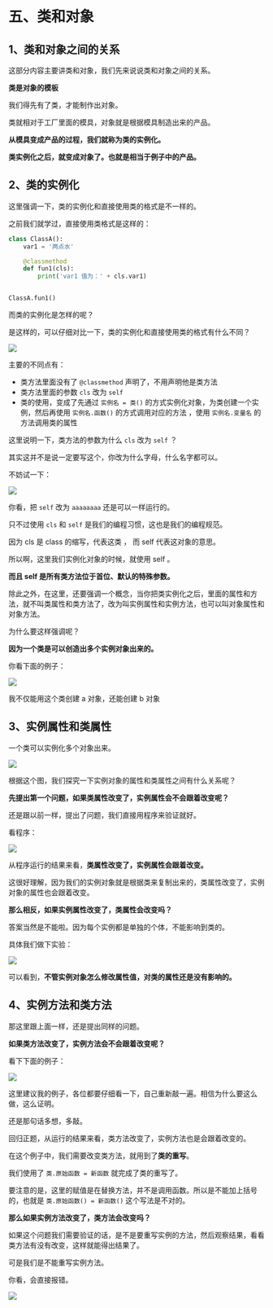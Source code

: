 # 五、类和对象 #




## 1、类和对象之间的关系 ##

这部分内容主要讲类和对象，我们先来说说类和对象之间的关系。

**类是对象的模板**

我们得先有了类，才能制作出对象。

类就相对于工厂里面的模具，对象就是根据模具制造出来的产品。

**从模具变成产品的过程，我们就称为类的实例化。**

**类实例化之后，就变成对象了。也就是相当于例子中的产品。**





## 2、类的实例化 ##

这里强调一下，类的实例化和直接使用类的格式是不一样的。

之前我们就学过，直接使用类格式是这样的：

```python
class ClassA():
    var1 = '两点水'

    @classmethod
    def fun1(cls):
        print('var1 值为：' + cls.var1)


ClassA.fun1()
```

而类的实例化是怎样的呢？

是这样的，可以仔细对比一下，类的实例化和直接使用类的格式有什么不同？

![](http://twowaterimage.oss-cn-beijing.aliyuncs.com/2019-10-09-025401.png)


主要的不同点有：

* 类方法里面没有了 `@classmethod` 声明了，不用声明他是类方法
* 类方法里面的参数 `cls` 改为  `self`
* 类的使用，变成了先通过 `实例名 = 类()` 的方式实例化对象，为类创建一个实例，然后再使用 `实例名.函数()` 的方式调用对应的方法 ，使用 `实例名.变量名` 的方法调用类的属性


这里说明一下，类方法的参数为什么 `cls` 改为  `self` ？

其实这并不是说一定要写这个，你改为什么字母，什么名字都可以。 

不妨试一下：

![](http://twowaterimage.oss-cn-beijing.aliyuncs.com/2019-10-09-032030.png)

你看，把 `self` 改为 `aaaaaaaa` 还是可以一样运行的。

只不过使用  `cls` 和 `self` 是我们的编程习惯，这也是我们的编程规范。

因为 cls 是 class 的缩写，代表这类 ， 而 self 代表这对象的意思。

所以啊，这里我们实例化对象的时候，就使用 self 。

**而且 self 是所有类方法位于首位、默认的特殊参数。**

除此之外，在这里，还要强调一个概念，当你把类实例化之后，里面的属性和方法，就不叫类属性和类方法了，改为叫实例属性和实例方法，也可以叫对象属性和对象方法。

为什么要这样强调呢？

**因为一个类是可以创造出多个实例对象出来的。**

你看下面的例子：

![](http://twowaterimage.oss-cn-beijing.aliyuncs.com/2019-10-09-034453.png)

我不仅能用这个类创建 a 对象，还能创建 b 对象





## 3、实例属性和类属性 ##

一个类可以实例化多个对象出来。

![](http://twowaterimage.oss-cn-beijing.aliyuncs.com/2019-10-09-040408.png)

根据这个图，我们探究一下实例对象的属性和类属性之间有什么关系呢？

**先提出第一个问题，如果类属性改变了，实例属性会不会跟着改变呢？**

还是跟以前一样，提出了问题，我们直接用程序来验证就好。

看程序：


![](http://twowaterimage.oss-cn-beijing.aliyuncs.com/2019-10-09-061015.png)


从程序运行的结果来看，**类属性改变了，实例属性会跟着改变。**

这很好理解，因为我们的实例对象就是根据类来复制出来的，类属性改变了，实例对象的属性也会跟着改变。

**那么相反，如果实例属性改变了，类属性会改变吗？**

答案当然是不能啦。因为每个实例都是单独的个体，不能影响到类的。

具体我们做下实验：


![](http://twowaterimage.oss-cn-beijing.aliyuncs.com/2019-10-09-062437.png)

可以看到，**不管实例对象怎么修改属性值，对类的属性还是没有影响的。**




## 4、实例方法和类方法 ##

那这里跟上面一样，还是提出同样的问题。

**如果类方法改变了，实例方法会不会跟着改变呢？**

看下下面的例子：

![](http://twowaterimage.oss-cn-beijing.aliyuncs.com/2019-10-09-063242.png)

这里建议我的例子，各位都要仔细看一下，自己重新敲一遍。相信为什么要这么做，这么证明。

还是那句话多想，多敲。

回归正题，从运行的结果来看，类方法改变了，实例方法也是会跟着改变的。

在这个例子中，我们需要改变类方法，就用到了**类的重写**。

我们使用了  `类.原始函数 = 新函数`  就完成了类的重写了。

要注意的是，这里的赋值是在替换方法，并不是调用函数。所以是不能加上括号的，也就是 `类.原始函数() = 新函数()` 这个写法是不对的。


**那么如果实例方法改变了，类方法会改变吗？**

如果这个问题我们需要验证的话，是不是要重写实例的方法，然后观察结果，看看类方法有没有改变，这样就能得出结果了。


可是我们是不能重写实例方法。

你看，会直接报错。

![](http://twowaterimage.oss-cn-beijing.aliyuncs.com/2019-10-09-064303.png)













